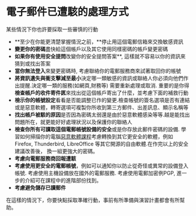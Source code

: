 [Title]: # (電子郵件已遭駭的處理方式)
[Difficulty]: # (初學者)
[Order]: # (12)

# 電子郵件已遭駭的處理方式

某些情況下你也許要採取一些審慎的行動

* **至少在你能更清楚掌握情況之前，**停止用這個電郵信箱來交換敏感資訊 
* **變更你的密碼**盡快給這個帳戶以及其它使用同樣密碼的帳戶變更密碼
* **如果你有使用安全提問**改變你的安全提問答案**, 這樣就不容易以你的資訊來猜到或找出答案
* **當你無法登入**來變更密碼時, 考慮聯絡你的電郵服務商來試著取回你的帳號
* **將資訊遺失與衝支擊減至最小**決定哪一類敏感的資訊或聯絡人你必須向他們作出提醒.決定哪一類的服務(如網頁,財務等) 需要重新處理或取消. 重要的是你得**檢查帳戶的收件寄件匧**來找出從這個帳戶寄出了什麼，並考慮下面的補救行動
* **檢示你的帳號設定**看看是否能調整已作的變更.檢查帳號的簽名選項是否有連結或是惡意軟體，轉寄選項可複製你所收到第三方郵件、出差訊息、顯示名稱等
* **找出帳戶被駭的原因**是否因為密碼太弱還是由於惡意軟體感染等等.越是能找出問題所在，就更能好好處理狀況以及保護你的聯絡人
* **檢查你所有可讀取這個電郵帳號設備的安全**或是你存放此郵件密碼的設備. 學習如何掃描你的電腦[惡意軟體課程](umbrella://lesson/malware)考慮轉換到其它更安全的軟體，例如 Firefox, Thunderbird, LibreOffice 等其它開源的自由軟體.在作完以上的安全建議改善後， 換一組更強大的密碼。
* **考慮向電郵服務商回報遭駭**
* **考慮使用更安全的電郵帳號**，例如可以通知你以防止從奇怪或異常的設備登入帳號. 考慮使用主機設備放在國外的電郵服務. 考慮使用電郵加密例PGP, 進一步的介紹可在課程中的進階部份找到。
* **考慮避免儲存已讀郵件**

在這樣的情況下，你要快點採取準確行動，事前有所準備與演習計畫都會有所幫助。